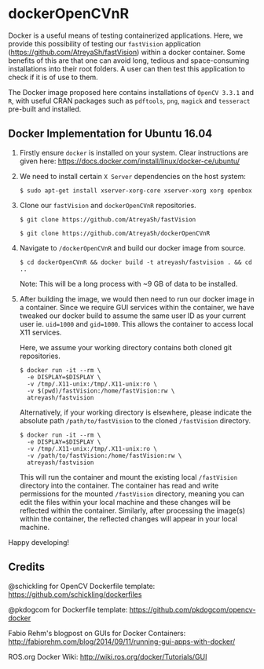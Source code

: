 # dockerOpenCVnR

Docker is a useful means of testing containerized applications. Here, we provide this possibility of testing our `fastVision` application (https://github.com/AtreyaSh/fastVision) within a docker container. Some benefits of this are that one can avoid long, tedious and space-consuming installations into their root folders. A user can then test this application to check if it is of use to them.

The Docker image proposed here contains installations of `OpenCV 3.3.1` and `R`, with useful CRAN packages such as `pdftools`, `png`, `magick` and `tesseract` pre-built and installed.

## Docker Implementation for Ubuntu 16.04

1. Firstly ensure `docker` is installed on your system. Clear instructions are given here: https://docs.docker.com/install/linux/docker-ce/ubuntu/

2. We need to install certain `X Server` dependencies on the host system:

   ```shell
   $ sudo apt-get install xserver-xorg-core xserver-xorg xorg openbox
   ```
   
3. Clone our `fastVision` and `dockerOpenCVnR` repositories.

   ```shell
   $ git clone https://github.com/AtreyaSh/fastVision
   
   $ git clone https://github.com/AtreyaSh/dockerOpenCVnR
   ```

3. Navigate to `/dockerOpenCVnR` and build our docker image from source.

   ```shell
   $ cd dockerOpenCVnR && docker build -t atreyash/fastvision . && cd ..
   ```

   Note: This will be a long process with ~9 GB of data to be installed.

4. After building the image, we would then need to run our docker image in a container. Since we require GUI services within the container, we have tweaked our docker build to assume the same user ID as your current user ie. `uid=1000` and `gid=1000`.  This allows the container to access local X11 services. 

   Here, we assume your working directory contains both cloned git repositories.

   ```
   $ docker run -it --rm \
     -e DISPLAY=$DISPLAY \
     -v /tmp/.X11-unix:/tmp/.X11-unix:ro \
     -v $(pwd)/fastVision:/home/fastVision:rw \
     atreyash/fastvision
   ```
   
   Alternatively, if your working directory is elsewhere, please indicate the absolute path `/path/to/fastVision` to the cloned `/fastVision` directory.
   
   ```
   $ docker run -it --rm \
     -e DISPLAY=$DISPLAY \
     -v /tmp/.X11-unix:/tmp/.X11-unix:ro \
     -v /path/to/fastVision:/home/fastVision:rw \
     atreyash/fastvision
   ```

   This will run the container and mount the existing local `/fastVision` directory into the container. The container has read and write permissions for the mounted `/fastVision` directory, meaning you can edit the files within your local machine and these changes will be reflected within the container. Similarly, after processing the image(s) within the container, the reflected changes will appear in your local machine.
   
Happy developing!

## Credits

@schickling for OpenCV Dockerfile template: https://github.com/schickling/dockerfiles

@pkdogcom for Dockerfile template: https://github.com/pkdogcom/opencv-docker

Fabio Rehm's blogpost on GUIs for Docker Containers: http://fabiorehm.com/blog/2014/09/11/running-gui-apps-with-docker/

ROS.org Docker Wiki: http://wiki.ros.org/docker/Tutorials/GUI
